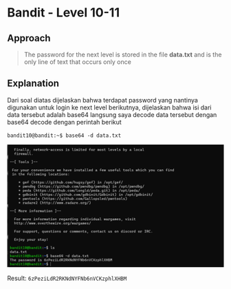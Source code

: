 # Bandit - Level 10-11

## Approach

> The password for the next level is stored in the file **data.txt** and is the only line of text that occurs only once

## Explanation

Dari soal diatas dijelaskan bahwa terdapat password yang nantinya digunakan untuk login ke next level berikutnya, dijelaskan bahwa isi dari data tersebut adalah base64 langsung saya decode data tersebut dengan base64 decode dengan perintah berikut 

```
bandit10@bandit:~$ base64 -d data.txt
```

![!image](./docs/image.png)

Result: `6zPeziLdR2RKNdNYFNb6nVCKzphlXHBM`
